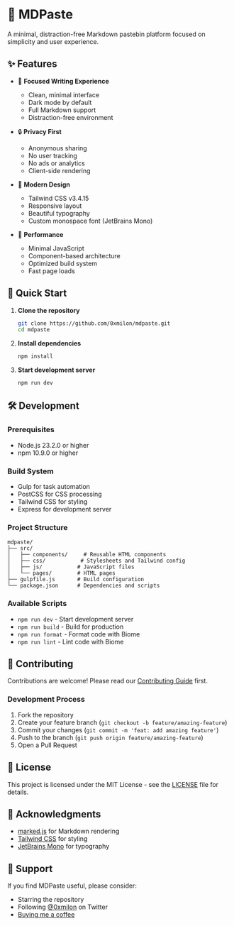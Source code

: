 # 📝 MDPaste

A minimal, distraction-free Markdown pastebin platform focused on simplicity and user experience.

## ✨ Features

- 🎯 **Focused Writing Experience**
  - Clean, minimal interface
  - Dark mode by default
  - Full Markdown support
  - Distraction-free environment

- 🔒 **Privacy First**
  - Anonymous sharing
  - No user tracking
  - No ads or analytics
  - Client-side rendering

- 🎨 **Modern Design**
  - Tailwind CSS v3.4.15
  - Responsive layout
  - Beautiful typography
  - Custom monospace font (JetBrains Mono)

- 🚀 **Performance**
  - Minimal JavaScript
  - Component-based architecture
  - Optimized build system
  - Fast page loads

## 🏃 Quick Start

1. **Clone the repository**
   ```bash
   git clone https://github.com/0xmilon/mdpaste.git
   cd mdpaste
   ```

2. **Install dependencies**
   ```bash
   npm install
   ```

3. **Start development server**
   ```bash
   npm run dev
   ```

## 🛠️ Development

### Prerequisites
- Node.js 23.2.0 or higher
- npm 10.9.0 or higher

### Build System
- Gulp for task automation
- PostCSS for CSS processing
- Tailwind CSS for styling
- Express for development server

### Project Structure
```
mdpaste/
├── src/
│   ├── components/     # Reusable HTML components
│   ├── css/           # Stylesheets and Tailwind config
│   ├── js/           # JavaScript files
│   └── pages/        # HTML pages
├── gulpfile.js       # Build configuration
└── package.json      # Dependencies and scripts
```

### Available Scripts
- `npm run dev` - Start development server
- `npm run build` - Build for production
- `npm run format` - Format code with Biome
- `npm run lint` - Lint code with Biome

## 🤝 Contributing

Contributions are welcome! Please read our [Contributing Guide](CONTRIBUTING.md) first.

### Development Process
1. Fork the repository
2. Create your feature branch (`git checkout -b feature/amazing-feature`)
3. Commit your changes (`git commit -m 'feat: add amazing feature'`)
4. Push to the branch (`git push origin feature/amazing-feature`)
5. Open a Pull Request

## 📜 License

This project is licensed under the MIT License - see the [LICENSE](LICENSE) file for details.

## 🙏 Acknowledgments

- [marked.js](https://marked.js.org/) for Markdown rendering
- [Tailwind CSS](https://tailwindcss.com) for styling
- [JetBrains Mono](https://www.jetbrains.com/lp/mono/) for typography

## 💖 Support

If you find MDPaste useful, please consider:

- Starring the repository
- Following [@0xmilon](https://twitter.com/0xmilon) on Twitter
- [Buying me a coffee](https://www.buymeacoffee.com/0xmilon)
